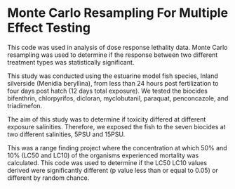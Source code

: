 # Monte Carlo Resampling For Multiple Effect Testing
This code was used in analysis of dose response lethality data. Monte Carlo resampling was used to determine if the response between two different treatment types was statistically significant. 

This study was conducted using the estuarine model fish species, Inland silverside (Menidia beryllina), from less than 24 hours post fertilization to four days post hatch (12 days total exposure). We tested the biocides bifenthrin, chlorpyrifos, dicloran, myclobutanil, paraquat, penconcazole, and triadimefon. 

The aim of this study was to determine if toxicity differed at different exposure salinities. Therefore, we exposed the fish to the seven biocides at two different salinities, 5PSU and 15PSU. 

This was a range finding project where the concentration at which 50% and 10% (LC50 and LC10) of the organisms experienced mortality was calculated. This code was used to determine if the LC50 LC10 values derived were significantly different (p value less than or equal to 0.05) or different by random chance. 
